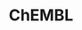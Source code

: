 ---
bigquery: https://console.cloud.google.com/bigquery?p=patents-public-data&d=ebi_chembl&page=dataset
citation: '"The ChEMBL database in 2017." Anna Gaulton, Anne Hersey, Michał Nowotka,
  A Patrícia Bento, Jon Chambers, David Mendez, Prudence Mutowo, Francis Atkinson,
  Louisa J Bellis, Elena Cibrián-Uhalte, Mark Davies, Nathan Dedman, Anneli Karlsson,
  María Paula Magariños, John P Overington, George Papadatos, Ines Smit, Andrew R
  Leach Nucleic acids Research (2017) 45 (Database Issue), D945-D954'
contributors: European Bioinformatics Institute
cost: None
description: ChEMBL Data is a manually curated database of small molecules used in
  drug discovery, including information about existing patented drugs.
documentation: 'schema: https://www.ebi.ac.uk/chembl/db_schema


  '
last_edit: 04/09/2022, 05:21:22
location: https://console.cloud.google.com/marketplace/product/google_patents_public_datasets/chembl
maintained_by: EMBL-EBI, an outstation of European Molecular Biology Laboratory
related_publications: '

  ChEMBL: towards direct deposition of bioassay data.


  Mendez D, Gaulton A, Bento AP, Chambers J, De Veij M, Félix E, Magariños MP, Mosquera
  JF, Mutowo P, Nowotka M, Gordillo-Marañón M, Hunter F, Junco L, Mugumbate G, Rodriguez-Lopez
  M, Atkinson F, Bosc N, Radoux CJ, Segura-Cabrera A, Hersey A, Leach AR.


  — Nucleic Acids Res. 2019; 47(D1):D930-D940. doi: 10.1093/nar/gky1075

  '
schema_fields:
- ridx
- level2
- max_phase_for_ind
- l3
- homologue
- submission_date
- pathway_id
- polymer_flag
- action_type
- sei
- standard_inchi
- idx
- comp_class_id
- mol_irac_id
- enzyme_name
- data_validity_comment
- smarts
- atc_code
- first_approval
- molecular_species
- inorganic_flag
- db_source
- warnref_id
- country
- site_residues
- priority
- related_tid
- tid_fixed
- drug_record_id
- ad_type
- compsyn_id
- parenteral
- warning_type
- l5
- pathway_key
- met_comment
- usan_stem
- site_name
- definition
- component_synonym
- metref_id
- molregno
- updated_on
- src_id
- result_flag
- normal_range_max
- assay_subcellular_fraction
- mc_target_accession
- standard_type
- level5
- dosage_form
- mechanism_of_action
- therapeutic_flag
- curation_comment
- tid
- synonyms
- publication_number
- standard_flag
- aromatic_rings
- log_id
- chembl_id
- relationship
- warning_class
- frac_class_id
- acd_logp
- parameter_type
- ddd_value
- withdrawn_reason
- ref_id
- l6
- compound_key
- curated_by
- indication_class
- who_name
- oral
- cx_logp
- rgid
- domain_description
- sequence
- bei
- annotation
- ddd_comment
- max_phase
- path
- previous_company
- molfile
- patent_id
- class_type
- syn_type
- oc_id
- bao_endpoint
- short_name
- upper_value
- first_page
- set_name
- source_domain_id
- level1
- ref_type
- uberon_id
- who_extra
- pref_name
- mol_hrac_id
- molsyn_id
- trade_name
- variant_id
- standard_text_value
- co_stem_id
- level4_description
- frac_code
- std_act_id
- toid
- prodrug
- aidx
- withdrawn_country
- assay_strain
- heavy_atoms
- title
- component_type
- company
- prod_pat_id
- disease_efficacy
- published_relation
- mc_organism
- uo_units
- class_level
- src_description
- delist_flag
- published_units
- confidence_score
- hba_lipinski
- mc_target_name
- canonical_smiles
- cell_source_organism
- ddd_id
- pubmed_id
- psa
- doi
- usan_stem_definition
- assay_type
- assay_tax_id
- parent_type
- protclasssyn_id
- comments
- mol_frac_id
- cl_lincs_id
- level3_description
- binding_site_comment
- l4
- cx_most_apka
- drug_substance_flag
- mecref_id
- strength
- ddd_admr
- qudt_units
- mutation
- usan_substem
- updated_by
- l2
- ap_id
- level3
- doc_id
- sitecomp_id
- value
- prediction_method
- biocomp_id
- usan_stem_id
- bao_format
- hrac_code
- last_active
- protein_class_id
- irac_code
- l1
- applicant_full_name
- ro3_pass
- standard_value
- src_compound_id
- molecular_mechanism
- hrac_class_id
- alert_id
- withdrawn_flag
- potential_duplicate
- assay_category
- cx_most_bpka
- irac_class_id
- assay_cell_type
- active_molregno
- version
- description
- cpd_str_alert_id
- published_type
- ass_cls_map_id
- acd_most_apka
- compound_name
- relationship_desc
- end_position
- actsm_id
- indref_id
- targrel_id
- ref_url
- published_value
- mol_atc_id
- site_id
- substrate_record_id
- ingredient
- db_version
- organism
- num_lipinski_ro5_violations
- assay_class_id
- src_assay_id
- mec_id
- standard_upper_value
- target_type
- product_id
- parent_molregno
- cell_source_tax_id
- target_desc
- source
- label
- res_stem_id
- cell_ontology_id
- assay_source
- predbind_id
- protein_class_synonym
- usan_year
- sequence_md5sum
- confidence
- nda_type
- route
- smid
- hba
- type
- start_position
- mc_target_type
- helm_notation
- mc_tax_id
- warning_id
- orig_description
- qed_weighted
- assay_desc
- assay_organism
- met_id
- le
- parameter_value
- stem_class
- mw_monoisotopic
- assay_id
- component_id
- domain_id
- patent_no
- relation
- cell_id
- text_value
- status
- major_class
- downgraded
- parent_go_id
- mesh_id
- tax_id
- full_molformula
- assay_tissue
- cell_description
- compd_id
- hbd_lipinski
- withdrawn_class
- topical
- efo_id
- go_id
- aspect
- pchembl_value
- tissue_id
- dosed_ingredient
- abstract
- level1_description
- subgroup
- drug_product_flag
- formulation_id
- as_id
- enzyme_tid
- volume
- last_page
- acd_most_bpka
- record_id
- accession
- tbl
- cell_name
- standard_relation
- cellosaurus_id
- efo_term
- cell_source_tissue
- lle
- domain_type
- cidx
- num_ro5_violations
- innovator_company
- full_mwt
- year
- alert_name
- natural_product
- creation_date
- ddd_units
- active_ingredient
- bao_id
- name
- stat
- molecule_type
- job_id
- level2_description
- authors
- stem
- level4
- warning_description
- cx_logd
- relationship_type
- alert_set_id
- activity_comment
- mesh_heading
- entity_type
- targcomp_id
- met_conversion
- warning_country
- domain_name
- hbd
- first_in_class
- metabolite_record_id
- direct_interaction
- black_box_warning
- activity_id
- selectivity_comment
- activity_count
- target_mapping
- caloha_id
- rtb
- alogp
- research_stem
- l7
- src_short_name
- mw_freebase
- journal
- normal_range_min
- assay_param_id
- withdrawn_year
- bto_id
- assay_test_type
- standard_units
- approval_date
- doc_type
- comp_go_id
- mechanism_comment
- drugind_id
- warning_year
- num_alerts
- patent_use_code
- chirality
- clo_id
- standard_inchi_key
- species_group_flag
- patent_expire_date
- issue
- units
- isoform
- acd_logd
- availability_type
- structure_type
- chebi_par_id
- parent_id
- entity_id
- protein_class_desc
- l8
shortname: chembl
tags:
- biotechnology
- health
- chemical
- bioinformatics
- medical
terms_of_use: CC BY-SA 3.0
title: ChEMBL
uuid: e232a192-965c-4ec9-904c-155b6dfe56c5
---